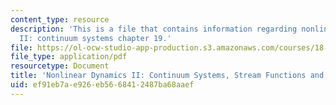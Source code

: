 ```yaml
---
content_type: resource
description: 'This is a file that contains information regarding nonlinear dynamics
  II: continuum systems chapter 19.'
file: https://ol-ocw-studio-app-production.s3.amazonaws.com/courses/18-354j-nonlinear-dynamics-ii-continuum-systems-spring-2015/ef91eb7ae926eb5668412487ba68aaef_MIT18_354JS15_Ch19.pdf
file_type: application/pdf
resourcetype: Document
title: 'Nonlinear Dynamics II: Continuum Systems, Stream Functions and Conformal Maps'
uid: ef91eb7a-e926-eb56-6841-2487ba68aaef
---
```

